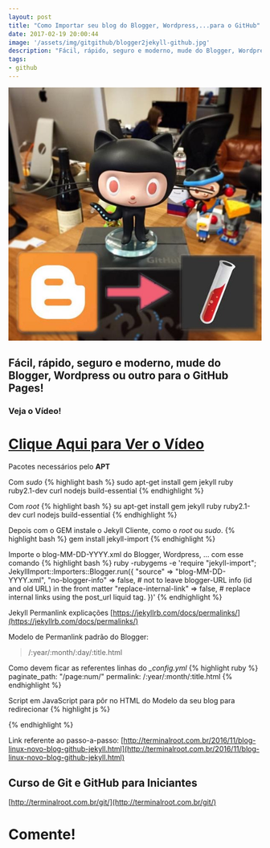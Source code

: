 ```yaml
---
layout: post
title: "Como Importar seu blog do Blogger, Wordpress,...para o GitHub"
date: 2017-02-19 20:00:44
image: '/assets/img/gitgithub/blogger2jekyll-github.jpg'
description: "Fácil, rápido, seguro e moderno, mude do Blogger, Wordpress ou outro para o GitHub Pages!"
tags:
- github
---
```


![Como Importar seu blog do Blogger para o GitHub](/assets/img/gitgithub/blogger2jekyll-github.jpg "Como Importar seu blog do Blogger para o GitHub")

## Fácil, rápido, seguro e moderno, mude do Blogger, Wordpress ou outro para o GitHub Pages!

### Veja o Vídeo!


# [Clique Aqui para Ver o Vídeo](https://www.youtube.com/watch?v=wpHWQqnlpG0)


Pacotes necessários pelo __APT__

Com *sudo*
{% highlight bash %}
sudo apt-get install gem jekyll ruby ruby2.1-dev curl nodejs build-essential
{% endhighlight %}

Com *root*
{% highlight bash %}
su
apt-get install gem jekyll ruby ruby2.1-dev curl nodejs build-essential
{% endhighlight %}

Depois com o GEM instale o Jekyll Cliente, como o *root* ou *sudo*.
{% highlight bash %}
gem install jekyll-import
{% endhighlight %}

Importe o blog-MM-DD-YYYY.xml do Blogger, Wordpress, ... com esse comando
{% highlight bash %}
ruby -rubygems -e 'require "jekyll-import";
JekyllImport::Importers::Blogger.run({
  "source"                => "blog-MM-DD-YYYY.xml",
  "no-blogger-info"       => false, # not to leave blogger-URL info (id and old URL) in the front matter
  "replace-internal-link" => false, # replace internal links using the post_url liquid tag.
})'
{% endhighlight %}

Jekyll Permanlink explicações
[https://jekyllrb.com/docs/permalinks/](https://jekyllrb.com/docs/permalinks/)

Modelo de Permanlink padrão do Blogger:
> /:year/:month/:day/:title.html

Como devem ficar as referentes linhas do *_config.yml*
{% highlight ruby %}
paginate_path: "/page:num/"
permalink: /:year/:month/:title.html
{% endhighlight %}

Script em JavaScript para pôr no HTML do Modelo da seu blog para redirecionar
{% highlight js %}

<script>
var str = window.location.href;
var str = str.replace("DOMÍNIO_DO_ANTIGO_BLOG", "NOVO_DOMÍNIO_DO_BLOG");
location.href=str;
</script>

{% endhighlight %}

Link referente ao passo-a-passo:
[http://terminalroot.com.br/2016/11/blog-linux-novo-blog-github-jekyll.html](http://terminalroot.com.br/2016/11/blog-linux-novo-blog-github-jekyll.html)

## Curso de Git e GitHub para Iniciantes
[http://terminalroot.com.br/git/](http://terminalroot.com.br/git/)

# Comente!



<script async src="https://pagead2.googlesyndication.com/pagead/js/adsbygoogle.js"></script>

<!-- Informat -->
<ins class="adsbygoogle"
 style="display:block"
 data-ad-client="ca-pub-2838251107855362"
 data-ad-slot="2327980059"
 data-ad-format="auto"
 data-full-width-responsive="true"></ins>

<script>
(adsbygoogle = window.adsbygoogle || []).push({});
</script>



